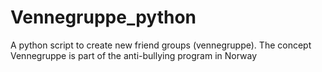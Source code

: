 # Vennegruppe_python
A python script to create new friend groups (vennegruppe). The concept Vennegruppe is part of the anti-bullying program in Norway
